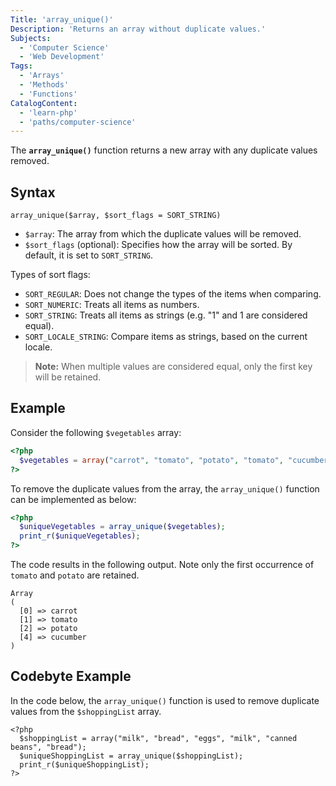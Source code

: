 ```yaml
---
Title: 'array_unique()'
Description: 'Returns an array without duplicate values.'
Subjects:
  - 'Computer Science'
  - 'Web Development'
Tags:
  - 'Arrays'
  - 'Methods'
  - 'Functions'
CatalogContent:
  - 'learn-php'
  - 'paths/computer-science'
---
```


The **`array_unique()`** function returns a new array with any duplicate values removed.

## Syntax

```pseudo
array_unique($array, $sort_flags = SORT_STRING)
```

- `$array`: The array from which the duplicate values will be removed.
- `$sort_flags` (optional): Specifies how the array will be sorted. By default, it is set to `SORT_STRING`.

Types of sort flags:

- `SORT_REGULAR`: Does not change the types of the items when comparing.
- `SORT_NUMERIC`: Treats all items as numbers.
- `SORT_STRING`: Treats all items as strings (e.g. "1" and 1 are considered equal).
- `SORT_LOCALE_STRING`: Compare items as strings, based on the current locale.

> **Note:** When multiple values are considered equal, only the first key will be retained.

## Example

Consider the following `$vegetables` array:

```php
<?php
  $vegetables = array("carrot", "tomato", "potato", "tomato", "cucumber", "potato");
?>
```

To remove the duplicate values from the array, the `array_unique()` function can be implemented as below:

```php
<?php
  $uniqueVegetables = array_unique($vegetables);
  print_r($uniqueVegetables);
?>
```

The code results in the following output. Note only the first occurrence of `tomato` and `potato` are retained.

```shell
Array
(
  [0] => carrot
  [1] => tomato
  [2] => potato
  [4] => cucumber
)
```

## Codebyte Example

In the code below, the `array_unique()` function is used to remove duplicate values from the `$shoppingList` array.

```codebyte/php
<?php
  $shoppingList = array("milk", "bread", "eggs", "milk", "canned beans", "bread");
  $uniqueShoppingList = array_unique($shoppingList);
  print_r($uniqueShoppingList);
?>
```
